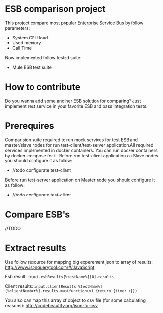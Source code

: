 # ESB comparison project
This project compare most popular Enterprise Service Bus by follow parameters:
* System CPU load
* Used memory
* Call Time

Now implemented follow tested suite:
* Mule ESB test suite

# How to contribute
Do you wanna add some another ESB solution for comparing?
Just implement rest service in your favorite ESB and pass integration tests.

# Prerequires
Comparision suite required to run mock services for test ESB and master/slave nodes for run test-client/test-server application.All required services implemented in docker containers. You can run docker containers by docker-compose for it.
Before run test-client application on Slave nodes you should configure it as follow:
* //todo configurate test-client

Before run test-server application on Master node you should configure it as follow:
* //todo configurate test-client

# Compare ESB's
//TODO

# Extract results
Use follow resource for mapping big experement json to array of results:
http://www.jsonquerytool.com/#/JavaScript

Esb result:
`input.esbResults[%testName%][0].results`

Client results:
`input.clientResults[%testName%][%clientNumber%].results.map(function(x) {return {time: x}})`

You also can map this array of object to csv file (for some calculating reasons):
http://codebeautify.org/json-to-csv
